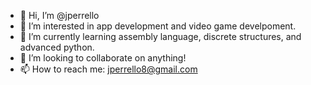 - 👋 Hi, I’m @jperrello
- 👀 I’m interested in app development and video game develpoment.
- 🌱 I’m currently learning assembly language, discrete structures, and advanced python. 
- 💞️ I’m looking to collaborate on anything!
- 📫 How to reach me: jperrello8@gmail.com

<!---
jperrello/jperrello is a ✨ special ✨ repository because its `README.md` (this file) appears on your GitHub profile.
You can click the Preview link to take a look at your changes.
--->
